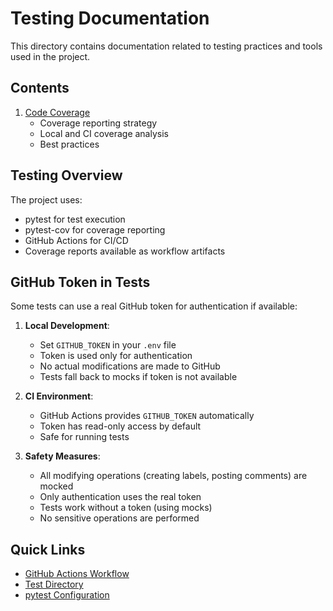 # Testing Documentation

This directory contains documentation related to testing practices and tools used in the project.

## Contents

1. [Code Coverage](./CODECOV.md)
   - Coverage reporting strategy
   - Local and CI coverage analysis
   - Best practices

## Testing Overview

The project uses:
- pytest for test execution
- pytest-cov for coverage reporting
- GitHub Actions for CI/CD
- Coverage reports available as workflow artifacts

## GitHub Token in Tests

Some tests can use a real GitHub token for authentication if available:

1. **Local Development**:
   - Set `GITHUB_TOKEN` in your `.env` file
   - Token is used only for authentication
   - No actual modifications are made to GitHub
   - Tests fall back to mocks if token is not available

2. **CI Environment**:
   - GitHub Actions provides `GITHUB_TOKEN` automatically
   - Token has read-only access by default
   - Safe for running tests

3. **Safety Measures**:
   - All modifying operations (creating labels, posting comments) are mocked
   - Only authentication uses the real token
   - Tests work without a token (using mocks)
   - No sensitive operations are performed

## Quick Links

- [GitHub Actions Workflow](../../.github/workflows/test.yml)
- [Test Directory](../../tests/)
- [pytest Configuration](../../pytest.ini)
